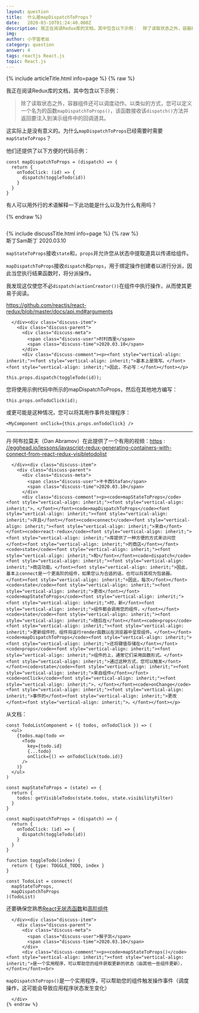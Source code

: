 ```yaml
---
layout: question
title:  什么是mapDispatchToProps？
date:   2020-03-10T01:24:40.000Z
description: 我正在阅读Redux库的文档，其中包含以下示例：  除了读取状态之外，容器组件还可以调度动作。以类似的方式，您可以定义一个名为的函数mapDispa...
img: 
author: 小宇宙老丝
category: question
answer: 4
tags: reactjs React.js
topic: React.js
---
```

<div class="article-root">
  <div class="article">
    {% include articleTitle.html info=page %}
    {% raw %}
    <div class="article-content"><p><font style="vertical-align: inherit;"><font style="vertical-align: inherit;">我正在阅读Redux库的文档，其中包含以下示例：</font></font></p>

<blockquote>
  <p><font style="vertical-align: inherit;"><font style="vertical-align: inherit;">除了读取状态之外，容器组件还可以调度动作。</font><font style="vertical-align: inherit;">以类似的方式，您可以定义一个名为的函数</font></font><code>mapDispatchToProps()</code><font style="vertical-align: inherit;"><font style="vertical-align: inherit;">，</font><font style="vertical-align: inherit;">该函数</font><font style="vertical-align: inherit;">接收该</font></font><code>dispatch()</code><font style="vertical-align: inherit;"><font style="vertical-align: inherit;">方法并返回要注入到演示组件中的回调道具。</font></font></p>
</blockquote>

<p><font style="vertical-align: inherit;"><font style="vertical-align: inherit;">这实际上是没有意义的。</font><font style="vertical-align: inherit;">为什么</font></font><code>mapDispatchToProps</code><font style="vertical-align: inherit;"><font style="vertical-align: inherit;">已经</font><font style="vertical-align: inherit;">需要</font><font style="vertical-align: inherit;">时需要</font></font><code>mapStateToProps</code><font style="vertical-align: inherit;"><font style="vertical-align: inherit;">？</font></font></p>

<p><font style="vertical-align: inherit;"><font style="vertical-align: inherit;">他们还提供了以下方便的代码示例：</font></font></p>

<pre><code>const mapDispatchToProps = (dispatch) =&gt; {<font></font>
  return {<font></font>
    onTodoClick: (id) =&gt; {<font></font>
      dispatch(toggleTodo(id))<font></font>
    }<font></font>
  }<font></font>
}<font></font>
</code></pre>

<p><font style="vertical-align: inherit;"><font style="vertical-align: inherit;">有人可以用外行的术语解释一下此功能是什么以及为什么有用吗？</font></font></p></div>
    {% endraw %}
  </div>
  <p style="height: 0;width:0;overflow: hidden;"> 第399篇《什么是mapDispatchToProps？》来自Winter(https://github.com/aiyld/aiyld.github.io)的站点</p>
  <div class="discuss-wrapper">
    {% include discussTitle.html info=page %}
    {% raw %}
    <div class="discuss-item">
        <div class="discuss-parent">
          <div class="discuss-meta">
            <span class="discuss-user">斯丁Sam斯丁</span>
            <span class="discuss-time">2020.03.10</span>
          </div>
          <div class="discuss-comment"><p><code>mapStateToProps</code><font style="vertical-align: inherit;"><font style="vertical-align: inherit;">接收</font></font><code>state</code><font style="vertical-align: inherit;"><font style="vertical-align: inherit;">和，</font></font><code>props</code><font style="vertical-align: inherit;"><font style="vertical-align: inherit;">并允许您从状态中提取道具以传递给组件。</font></font></p>

<p><code>mapDispatchToProps</code><font style="vertical-align: inherit;"><font style="vertical-align: inherit;">接收</font></font><code>dispatch</code><font style="vertical-align: inherit;"><font style="vertical-align: inherit;">和</font></font><code>props</code><font style="vertical-align: inherit;"><font style="vertical-align: inherit;">，用于绑定操作创建者以进行分派，因此当您执行结果函数时，将分派操作。</font></font></p>

<p><font style="vertical-align: inherit;"><font style="vertical-align: inherit;">我发现这仅使您不必</font></font><code>dispatch(actionCreator())</code><font style="vertical-align: inherit;"><font style="vertical-align: inherit;">在组件中执行操作，从而使其更易于阅读。</font></font></p>

<p><a href="https://github.com/reactjs/react-redux/blob/master/docs/api.md#arguments" rel="nofollow noreferrer"><font style="vertical-align: inherit;"><font style="vertical-align: inherit;">https://github.com/reactjs/react-redux/blob/master/docs/api.md#arguments</font></font></a></p></div>
        </div>
        
      </div><div class="discuss-item">
        <div class="discuss-parent">
          <div class="discuss-meta">
            <span class="discuss-user">村村西里</span>
            <span class="discuss-time">2020.03.10</span>
          </div>
          <div class="discuss-comment"><p><font style="vertical-align: inherit;"><font style="vertical-align: inherit;">基本上是简写。</font><font style="vertical-align: inherit;">因此，不必写：</font></font></p>

<pre><code>this.props.dispatch(toggleTodo(id));
</code></pre>

<p><font style="vertical-align: inherit;"><font style="vertical-align: inherit;">您将使用示例代码中所示的mapDispatchToProps，然后在其他地方编写：</font></font></p>

<pre><code>this.props.onTodoClick(id);
</code></pre>

<p><font style="vertical-align: inherit;"><font style="vertical-align: inherit;">或更可能是这种情况，您可以将其用作事件处理程序：</font></font></p>

<pre><code>&lt;MyComponent onClick={this.props.onTodoClick} /&gt;
</code></pre>

<hr>

<p><font style="vertical-align: inherit;"><font style="vertical-align: inherit;">丹·阿布拉莫夫（Dan Abramov）在此提供了一个有用的视频：</font><a href="https://egghead.io/lessons/javascript-redux-generating-containers-with-connect-from-react-redux-visibletodolist" rel="noreferrer"><font style="vertical-align: inherit;">https</font></a><font style="vertical-align: inherit;"> : </font></font><a href="https://egghead.io/lessons/javascript-redux-generating-containers-with-connect-from-react-redux-visibletodolist" rel="noreferrer"><font style="vertical-align: inherit;"><font style="vertical-align: inherit;">//egghead.io/lessons/javascript-redux-generating-containers-with-connect-from-react-redux-visibletodolist</font></font></a></p></div>
        </div>
        
      </div><div class="discuss-item">
        <div class="discuss-parent">
          <div class="discuss-meta">
            <span class="discuss-user">卡卡西Stafan</span>
            <span class="discuss-time">2020.03.10</span>
          </div>
          <div class="discuss-comment"><p><code>mapStateToProps</code><font style="vertical-align: inherit;"><font style="vertical-align: inherit;">，</font></font><code>mapDispatchToProps</code><font style="vertical-align: inherit;"><font style="vertical-align: inherit;">并且</font></font><code>connect</code><font style="vertical-align: inherit;"><font style="vertical-align: inherit;">来自</font></font><code>react-redux</code><font style="vertical-align: inherit;"><font style="vertical-align: inherit;">库提供了一种方便的方式来访问您</font><font style="vertical-align: inherit;">的商店</font></font><code>state</code><font style="vertical-align: inherit;"><font style="vertical-align: inherit;">和</font></font><code>dispatch</code><font style="vertical-align: inherit;"><font style="vertical-align: inherit;">商店功能。</font><font style="vertical-align: inherit;">因此，基本上connect是一个更高阶的组件，如果您认为合适的话，也可以将其视为包装器。</font><font style="vertical-align: inherit;">因此，每次</font></font><code>state</code><font style="vertical-align: inherit;"><font style="vertical-align: inherit;">更改</font></font><code>mapStateToProps</code><font style="vertical-align: inherit;"><font style="vertical-align: inherit;">时，新</font><font style="vertical-align: inherit;">组件都会调用您的组件，</font></font><code>state</code><font style="vertical-align: inherit;"><font style="vertical-align: inherit;">随后在</font></font><code>props</code><font style="vertical-align: inherit;"><font style="vertical-align: inherit;">更新组件时，组件将运行render函数以在浏览器中呈现组件。</font></font><code>mapDispatchToProps</code><font style="vertical-align: inherit;"><font style="vertical-align: inherit;">还将键值存储在</font></font><code>props</code><font style="vertical-align: inherit;"><font style="vertical-align: inherit;">组件的上，通常它们采用函数形式。</font><font style="vertical-align: inherit;">通过这种方式，您可以触发</font></font><code>state</code><font style="vertical-align: inherit;"><font style="vertical-align: inherit;">来自组件</font></font><code>onClick</code><font style="vertical-align: inherit;"><font style="vertical-align: inherit;">，</font></font><code>onChange</code><font style="vertical-align: inherit;"><font style="vertical-align: inherit;">事件的</font><font style="vertical-align: inherit;">更改</font><font style="vertical-align: inherit;">。</font></font></p>

<p><font style="vertical-align: inherit;"><font style="vertical-align: inherit;">从文档：</font></font></p>

<pre><code>const TodoListComponent = ({ todos, onTodoClick }) =&gt; (<font></font>
  &lt;ul&gt;<font></font>
    {todos.map(todo =&gt;<font></font>
      &lt;Todo<font></font>
        key={todo.id}<font></font>
        {...todo}<font></font>
        onClick={() =&gt; onTodoClick(todo.id)}<font></font>
      /&gt;<font></font>
    )}<font></font>
  &lt;/ul&gt;<font></font>
)<font></font>
<font></font>
const mapStateToProps = (state) =&gt; {<font></font>
  return {<font></font>
    todos: getVisibleTodos(state.todos, state.visibilityFilter)<font></font>
  }<font></font>
}<font></font>
<font></font>
const mapDispatchToProps = (dispatch) =&gt; {<font></font>
  return {<font></font>
    onTodoClick: (id) =&gt; {<font></font>
      dispatch(toggleTodo(id))<font></font>
    }<font></font>
  }<font></font>
}<font></font>
<font></font>
function toggleTodo(index) {<font></font>
  return { type: TOGGLE_TODO, index }<font></font>
}<font></font>
<font></font>
const TodoList = connect(<font></font>
  mapStateToProps,<font></font>
  mapDispatchToProps<font></font>
)(TodoList) <font></font>
</code></pre>

<p><font style="vertical-align: inherit;"><font style="vertical-align: inherit;">还要确保您熟悉</font></font><a href="https://facebook.github.io/react/docs/reusable-components.html#stateless-functions" rel="noreferrer"><font style="vertical-align: inherit;"><font style="vertical-align: inherit;">React无状态函数</font></font></a><font style="vertical-align: inherit;"><font style="vertical-align: inherit;">和</font></font><a href="https://medium.com/@dan_abramov/mixins-are-dead-long-live-higher-order-components-94a0d2f9e750#.8hdi3n2wx" rel="noreferrer"><font style="vertical-align: inherit;"><font style="vertical-align: inherit;">高阶组件</font></font></a></p></div>
        </div>
        
      </div><div class="discuss-item">
        <div class="discuss-parent">
          <div class="discuss-meta">
            <span class="discuss-user">猴子凯</span>
            <span class="discuss-time">2020.03.10</span>
          </div>
          <div class="discuss-comment"><p><code>mapStateToProps()</code><font style="vertical-align: inherit;"><font style="vertical-align: inherit;">是一个实用程序，可以帮助您的组件获取更新的状态（由其他一些组件更新），</font></font><br>
<code>mapDispatchToProps()</code><font style="vertical-align: inherit;"><font style="vertical-align: inherit;">是一个实用程序，可以帮助您的组件触发操作事件（调度操作，这可能会导致应用程序状态发生变化）</font></font></p></div>
        </div>
        
      </div>
    {% endraw %}
  </div>
<div>

